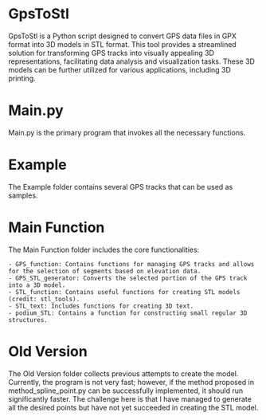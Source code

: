 # GpsToStl
GpsToStl is a Python script designed to convert GPS data files in GPX format into 3D models in STL format. This tool provides a streamlined solution for transforming GPS tracks into visually appealing 3D representations, facilitating data analysis and visualization tasks. These 3D models can be further utilized for various applications, including 3D printing.

# Main.py
Main.py is the primary program that invokes all the necessary functions.

# Example
The Example folder contains several GPS tracks that can be used as samples.

# Main Function
The Main Function folder includes the core functionalities:

    - GPS_function: Contains functions for managing GPS tracks and allows for the selection of segments based on elevation data.
    - GPS_STL_generator: Converts the selected portion of the GPS track into a 3D model.
    - STL_function: Contains useful functions for creating STL models (credit: stl_tools).
    - STL_text: Includes functions for creating 3D text.
    - podium_STL: Contains a function for constructing small regular 3D structures.

# Old Version
The Old Version folder collects previous attempts to create the model. Currently, the program is not very fast; however, if the method proposed in method_spline_point.py can be successfully implemented, it should run significantly faster. The challenge here is that I have managed to generate all the desired points but have not yet succeeded in creating the STL model.